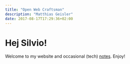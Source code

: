 ```yaml
---
title: "Open Web Craftsman"
description: "Matthias Geisler"
date: 2017-08-17T17:29:36+02:00
---
```

# Hej Silvio!
Welcome to my website and occasional (tech) [notes](/notes/). Enjoy!
